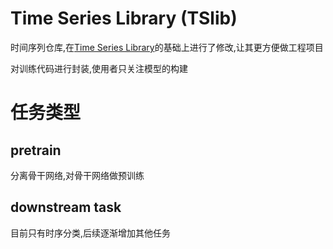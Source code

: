 # Time Series Library (TSlib)
时间序列仓库,在[Time Series Library](https://github.com/thuml/Time-Series-Library)的基础上进行了修改,让其更方便做工程项目


对训练代码进行封装,使用者只关注模型的构建
# 任务类型

## pretrain
分离骨干网络,对骨干网络做预训练
## downstream task
目前只有时序分类,后续逐渐增加其他任务